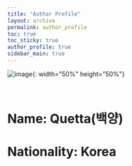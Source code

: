 ```yaml
---
title: "Author Profile"
layout: archive
permalink: author_profile
toc: true
toc_sticky: true
author_profile: true
sidebar_main: true
---
```


![image](/assets/images/profile.jpg){: width="50%" height="50%"}

&nbsp;

# Name: Quetta(백양)
# Nationality: Korea
